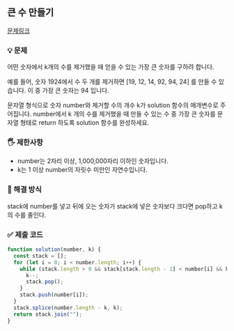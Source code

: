## 큰 수 만들기
[문제링크](https://school.programmers.co.kr/learn/courses/30/lessons/42883)

### 💡 문제
어떤 숫자에서 k개의 수를 제거했을 때 얻을 수 있는 가장 큰 숫자를 구하려 합니다.

예를 들어, 숫자 1924에서 수 두 개를 제거하면 [19, 12, 14, 92, 94, 24] 를 만들 수 있습니다. 이 중 가장 큰 숫자는 94 입니다.

문자열 형식으로 숫자 number와 제거할 수의 개수 k가 solution 함수의 매개변수로 주어집니다. number에서 k 개의 수를 제거했을 때 만들 수 있는 수 중 가장 큰 숫자를 문자열 형태로 return 하도록 solution 함수를 완성하세요.

### 🖐️ 제한사항
- number는 2자리 이상, 1,000,000자리 이하인 숫자입니다.
- k는 1 이상 number의 자릿수 미만인 자연수입니다.

### 🥸 해결 방식
stack에 number를 넣고 뒤에 오는 숫자가 stack에 넣은 숫자보다 크다면 pop하고 k의 수를 줄인다.

### ✅ 제출 코드
```javascript
function solution(number, k) {
  const stack = [];
  for (let i = 0; i < number.length; i++) {
    while (stack.length > 0 && stack[stack.length - 1] < number[i] && k > 0) {
      k--;
      stack.pop();
    }
    stack.push(number[i]);
  }
  stack.splice(number.length - k, k);
  return stack.join("");
}
```





